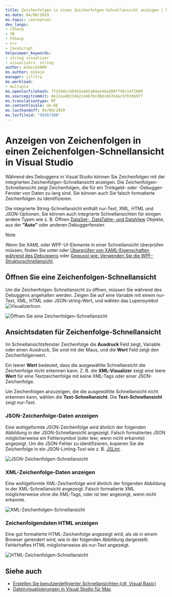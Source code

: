 ```yaml
---
title: Zeichenfolgen in einen Zeichenfolgen-Schnellansicht anzeigen | Microsoft-Dokumentation
ms.date: 04/08/2019
ms.topic: conceptual
dev_langs:
- CSharp
- VB
- FSharp
- C++
- JavaScript
helpviewer_keywords:
- string visualizer
- visualizers, string
author: mikejo5000
ms.author: mikejo
manager: jillfra
ms.workload:
- multiple
ms.openlocfilehash: ffd19dccb69d3ae05a84ae49a280ff49c14f2809
ms.sourcegitcommit: 0e22ead8234b2c4467bcd0dc047b4ac5fb39b977
ms.translationtype: MT
ms.contentlocale: de-DE
ms.lasthandoff: 04/09/2019
ms.locfileid: "59367308"
---
```

# <a name="view-strings-in-a-string-visualizer-in-visual-studio"></a>Anzeigen von Zeichenfolgen in einen Zeichenfolgen-Schnellansicht in Visual Studio

Während des Debuggens in Visual Studio können Sie Zeichenfolgen mit der integrierten Zeichenfolgen-Schnellansicht anzeigen. Die Zeichenfolgen-Schnellansicht zeigt Zeichenfolgen, die für ein Trinkgeld- oder -Debugger-Fenster von Daten zu lang sind. Sie können auch Sie falsch formatierte Zeichenfolgen zu identifizieren.

Die integrierte String-Schnellansicht enthält nur-Text, XML, HTML und JSON-Optionen. Sie können auch integrierte Schnellansichten für einigen andere Typen wie z. B. Öffnen [DataSet-, DataTable- und DataView](../debugger/dataset-visualizer-dialog-box.md) Objekte, aus der **"Auto"** oder anderen Debuggerfenster.

> [!NOTE]
> Wenn Sie XAML oder WPF-UI-Elemente in einer Schnellansicht überprüfen müssen, finden Sie unter oder [Überprüfen von XAML-Eigenschaften während des Debuggens](../debugger/inspect-xaml-properties-while-debugging.md) oder [Gewusst wie: Verwenden Sie die WPF-Strukturschnellansicht](../debugger/how-to-use-the-wpf-tree-visualizer.md).

## <a name="open-a-string-visualizer"></a>Öffnen Sie eine Zeichenfolgen-Schnellansicht

Um die Zeichenfolgen-Schnellansicht zu öffnen, müssen Sie während des Debuggens angehalten werden. Zeigen Sie auf eine Variable mit einem nur-Text, XML, HTML oder JSON-string-Wert, und wählen das Lupensymbol ![VisualizerIcon](../debugger/media/dbg-tips-visualizer-icon.png "Schnellansicht Symbol").

![Öffnen Sie eine Zeichenfolgen-Schnellansicht](../debugger/media/dbg-tips-string-visualizers.png "öffnen Zeichenfolgen-Schnellansicht")

## <a name="view-string-visualizer-data"></a>Ansichtsdaten für Zeichenfolge-Schnellansicht

Im Schnellansichtsfenster Zeichenfolge die **Ausdruck** Feld zeigt, Variable oder einen Ausdruck, Sie sind mit der Maus, und die **Wert** Feld zeigt den Zeichenfolgenwert.

Ein leerer **Wert** bedeutet, dass die ausgewählte Schnellansicht die Zeichenfolge nicht erkennen kann. Z. B. die **XML-Visualizer** zeigt eine leere **Wert** für eine Textzeichenfolge mit keine XML-Tags oder einer JSON-Zeichenfolge.

Um Zeichenfolgen anzuzeigen, die die ausgewählte Schnellansicht nicht erkennen kann, wählen die **Text-Schnellansicht**. Die **Text-Schnellansicht** zeigt nur-Text.

### <a name="view-json-string-data"></a>JSON-Zeichenfolge-Daten anzeigen

Eine wohlgeformte JSON-Zeichenfolge wird ähnlich der folgenden Abbildung in der JSON-Schnellansicht angezeigt. Falsch formatiertes JSON möglicherweise ein Fehlersymbol (oder leer, wenn nicht erkannte) angezeigt. Um die JSON-Fehler zu identifizieren, kopieren Sie die Zeichenfolge in ein JSON-Linting-Tool wie z. B. [JSLint](https://www.jslint.com/).

![JSON-Zeichenfolgen-Schnellansicht](../debugger/media/dbg-tips-string-visualizer-json.png "JSON-Zeichenfolgen-Schnellansicht")

### <a name="view-xml-string-data"></a>XML-Zeichenfolge-Daten anzeigen

Eine wohlgeformte XML-Zeichenfolge wird ähnlich der folgenden Abbildung in der XML-Schnellansicht angezeigt. Falsch formatierte XML möglicherweise ohne die XML-Tags, oder ist leer angezeigt, wenn nicht erkannte.

![XML-Zeichenfolgen-Schnellansicht](../debugger/media/dbg-string-visualizers-xml.png "XML-Zeichenfolgen-Schnellansicht")

### <a name="view-html-string-data"></a>Zeichenfolgendaten HTML anzeigen

Eine gut formatierte HTML-Zeichenfolge angezeigt wird, als ob in einem Browser gerendert wird, wie in der folgenden Abbildung dargestellt. Fehlerhaftes HTML möglicherweise als nur-Text angezeigt.

![HTML-Zeichenfolgen-Schnellansicht](../debugger/media/dbg-string-visualizers-html.png "HTML-Zeichenfolgen-Schnellansicht")

## <a name="see-also"></a>Siehe auch

- [Erstellen Sie benutzerdefinierter Schnellansichten (c#, Visual Basic)](../debugger/create-custom-visualizers-of-data.md)
- [Datenvisualisierungen in Visual Studio für Mac](/visualstudio/mac/data-visualizations)